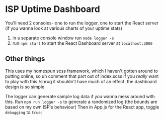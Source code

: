 # ISP Uptime Dashboard

You'll need 2 consoles- one to run the logger, one to start the React server (if you wanna look at various charts of your uptime stats)

1. in a separate console window run `node logger -s`
1. run `npm start` to start the React Dashboard server at `localhost:3000`


## Other things

This uses my homespun scss framework, which I haven't gotten around to putting online, so uh comment that part out of index.scss if you _really_ want to play with this /shrug it shouldn't have much of an effect, the dashboard design is so simple

The logger can generate sample log data if you wanna mess around with this. Run `npm run logger -s` to generate a randomized log (the bounds are based on my own ISP's behaviour) Then in App.js for the React app, toggle `debugging` to `true`;